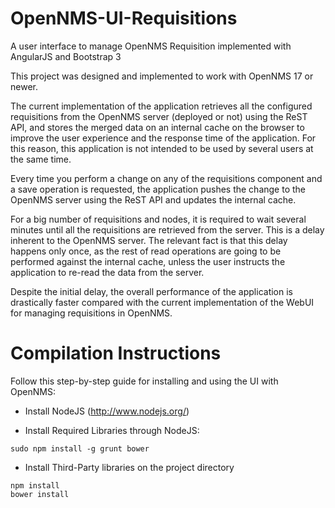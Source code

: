 OpenNMS-UI-Requisitions
=======================

A user interface to manage OpenNMS Requisition implemented with AngularJS and Bootstrap 3

This project was designed and implemented to work with OpenNMS 17 or newer.

The current implementation of the application retrieves all the configured requisitions from the OpenNMS server (deployed or not) using the ReST API, and stores the merged data on an internal cache on the browser to improve the user experience and the response time of the application. For this reason, this application is not intended to be used by several users at the same time.

Every time you perform a change on any of the requisitions component and a save operation is requested, the application pushes the change to the OpenNMS server using the ReST API and updates the internal cache.

For a big number of requisitions and nodes, it is required to wait several minutes until all the requisitions are retrieved from the server. This is a delay inherent to the OpenNMS server. The relevant fact is that this delay happens only once, as the rest of read operations are going to be performed against the internal cache, unless the user instructs the application to re-read the data from the server.

Despite the initial delay, the overall performance of the application is drastically faster compared with the current implementation of the WebUI for managing requisitions in OpenNMS.

Compilation Instructions
=======================

Follow this step-by-step guide for installing and using the UI with OpenNMS:

* Install NodeJS (http://www.nodejs.org/)

* Install Required Libraries through NodeJS:

```
sudo npm install -g grunt bower 
```

* Install Third-Party libraries on the project directory

```
npm install
bower install
```
